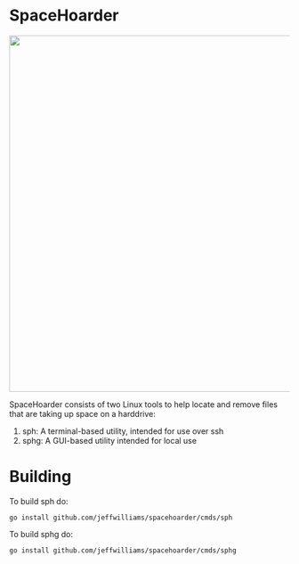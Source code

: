 # SpaceHoarder

<a href="https://asciinema.org/a/187022" target="_blank"><img src="https://asciinema.org/a/187022.png" width="640"/></a>

SpaceHoarder consists of two Linux tools to help locate and remove files that are taking up space on a harddrive:

  1. sph: A terminal-based utility, intended for use over ssh
  2. sphg: A GUI-based utility intended for local use

# Building

To build sph do:

    go install github.com/jeffwilliams/spacehoarder/cmds/sph

To build sphg do:

    go install github.com/jeffwilliams/spacehoarder/cmds/sphg

